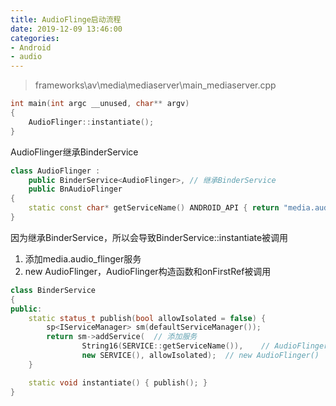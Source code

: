 ```yaml
---
title: AudioFlinge启动流程
date: 2019-12-09 13:46:00
categories: 
- Android
- audio
---
```


> frameworks\av\media\mediaserver\main_mediaserver.cpp

```c++
int main(int argc __unused, char** argv)
{
	AudioFlinger::instantiate();
}
```
<!--more-->
AudioFlinger继承BinderService
```c++
class AudioFlinger :
    public BinderService<AudioFlinger>,	// 继承BinderService
    public BnAudioFlinger
{
	static const char* getServiceName() ANDROID_API { return "media.audio_flinger"; }
}
```

因为继承BinderService，所以会导致BinderService::instantiate被调用
1. 添加media.audio_flinger服务
2. new AudioFlinger，AudioFlinger构造函数和onFirstRef被调用
```c++
class BinderService
{
public:
    static status_t publish(bool allowIsolated = false) {
        sp<IServiceManager> sm(defaultServiceManager());
        return sm->addService(	// 添加服务
                String16(SERVICE::getServiceName()),	// AudioFlinger::getServiceName()
                new SERVICE(), allowIsolated);	// new AudioFlinger()
    }

    static void instantiate() { publish(); }
}
```
